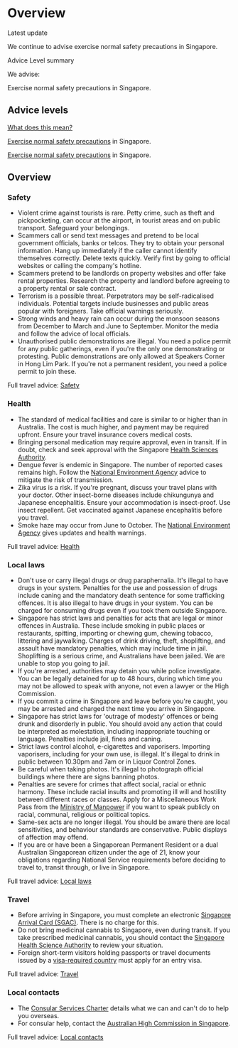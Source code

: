 # Overview

Latest update

We continue to advise exercise normal safety precautions in Singapore.

Advice Level summary

We advise:

Exercise normal safety precautions in Singapore.

## Advice levels

[What does this mean?](/before-you-go/travel-advice-explained/)

[Exercise normal safety precautions](https://www.smartraveller.gov.au/consular-services/travel-advice-explained#level1) in Singapore.

[Exercise normal safety precautions](https://www.smartraveller.gov.au/consular-services/travel-advice-explained#level1) in Singapore.

## Overview

### Safety

* Violent crime against tourists is rare. Petty crime, such as theft and pickpocketing, can occur at the airport, in tourist areas and on public transport. Safeguard your belongings.
* Scammers call or send text messages and pretend to be local government officials, banks or telcos. They try to obtain your personal information. Hang up immediately if the caller cannot identify themselves correctly. Delete texts quickly. Verify first by going to official websites or calling the company's hotline.
* Scammers pretend to be landlords on property websites and offer fake rental properties. Research the property and landlord before agreeing to a property rental or sale contract.
* Terrorism is a possible threat. Perpetrators may be self-radicalised individuals. Potential targets include businesses and public areas popular with foreigners. Take official warnings seriously.
* Strong winds and heavy rain can occur during the monsoon seasons from December to March and June to September. Monitor the media and follow the advice of local officials.
* Unauthorised public demonstrations are illegal. You need a police permit for any public gatherings, even if you're the only one demonstrating or protesting. Public demonstrations are only allowed at Speakers Corner in Hong Lim Park. If you're not a permanent resident, you need a police permit to join these.

Full travel advice: [Safety](#safety)

### Health

* The standard of medical facilities and care is similar to or higher than in Australia. The cost is much higher, and payment may be required upfront. Ensure your travel insurance covers medical costs.
* Bringing personal medication may require approval, even in transit. If in doubt, check and seek approval with the Singapore [Health Sciences Authority](https://www.hsa.gov.sg/personal-medication/overview#:~:text=You%20may%20need%20to%20apply,be%20prosecuted%20under%20Singapore%20law.).
* Dengue fever is endemic in Singapore. The number of reported cases remains high. Follow the [National Environment Agency](https://www.nea.gov.sg/dengue-zika/dengue/dengue-cases) advice to mitigate the risk of transmission.
* Zika virus is a risk. If you're pregnant, discuss your travel plans with your doctor. Other insect-borne diseases include chikungunya and Japanese encephalitis. Ensure your accommodation is insect-proof. Use insect repellent. Get vaccinated against Japanese encephalitis before you travel.
* Smoke haze may occur from June to October. The [National Environment Agency](http://www.nea.gov.sg/) gives updates and health warnings.

Full travel advice: [Health](#health)

### Local laws

* Don't use or carry illegal drugs or drug paraphernalia. It's illegal to have drugs in your system. Penalties for the use and possession of drugs include caning and the mandatory death sentence for some trafficking offences. It is also illegal to have drugs in your system. You can be charged for consuming drugs even if you took them outside Singapore.
* Singapore has strict laws and penalties for acts that are legal or minor offences in Australia. These include smoking in public places or restaurants, spitting, importing or chewing gum, chewing tobacco, littering and jaywalking. Charges of drink driving, theft, shoplifting, and assault have mandatory penalties, which may include time in jail. Shoplifting is a serious crime, and Australians have been jailed. We are unable to stop you going to jail.
* If you're arrested, authorities may detain you while police investigate. You can be legally detained for up to 48 hours, during which time you may not be allowed to speak with anyone, not even a lawyer or the High Commission.
* If you commit a crime in Singapore and leave before you're caught, you may be arrested and charged the next time you arrive in Singapore.
* Singapore has strict laws for 'outrage of modesty' offences or being drunk and disorderly in public. You should avoid any action that could be interpreted as molestation, including inappropriate touching or language. Penalties include jail, fines and caning.
* Strict laws control alcohol, e-cigarettes and vaporisers. Importing vaporisers, including for your own use, is illegal. It's illegal to drink in public between 10.30pm and 7am or in Liquor Control Zones.
* Be careful when taking photos. It's illegal to photograph official buildings where there are signs banning photos.
* Penalties are severe for crimes that affect social, racial or ethnic harmony. These include racial insults and promoting ill will and hostility between different races or classes. Apply for a Miscellaneous Work Pass from the [Ministry of Manpower](https://www.mom.gov.sg/) if you want to speak publicly on racial, communal, religious or political topics.
* Same-sex acts are no longer illegal. You should be aware there are local sensitivities, and behaviour standards are conservative. Public displays of affection may offend.
* If you are or have been a Singaporean Permanent Resident or a dual Australian Singaporean citizen under the age of 21, know your obligations regarding National Service requirements before deciding to travel to, transit through, or live in Singapore.

Full travel advice: [Local laws](#local-laws)

### Travel

* Before arriving in Singapore, you must complete an electronic [Singapore Arrival Card (SGAC)](https://eservices.ica.gov.sg/sgarrivalcard/). There is no charge for this.
* Do not bring medicinal cannabis to Singapore, even during transit. If you take prescribed medicinal cannabis, you should contact the [Singapore Health Science Authority](https://www.hsa.gov.sg/) to review your situation.
* Foreign short-term visitors holding passports or travel documents issued by a [visa-required country](https://www.ica.gov.sg/enter-depart/entry_requirements/visa_requirements) must apply for an entry visa.

Full travel advice: [Travel](#travel)

### Local contacts

* The [Consular Services Charter](https://www.smartraveller.gov.au/consular-services/consular-services-charter) details what we can and can't do to help you overseas.
* For consular help, contact the [Australian High Commission in Singapore](http://www.singapore.highcommission.gov.au/).

Full travel advice: [Local contacts](#local-contacts)